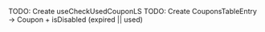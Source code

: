 TODO: Create useCheckUsedCouponLS
TODO: Create CouponsTableEntry -> Coupon + isDisabled (expired || used)
